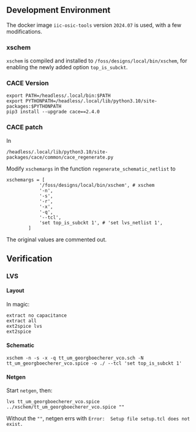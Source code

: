 # 

## Development Environment

The docker image `iic-osic-tools` version `2024.07` is used, with a few modifications.

### xschem

`xschem` is compiled and installed to `/foss/designs/local/bin/xschem`, for enabling the newly added option `top_is_subckt`.

### CACE Version

```
export PATH=/headless/.local/bin:$PATH
export PYTHONPATH=/headless/.local/lib/python3.10/site-packages:$PYTHONPATH
pip3 install --upgrade cace==2.4.0
```
### CACE patch
 In 
```
/headless/.local/lib/python3.10/site-packages/cace/common/cace_regenerate.py
```
Modify `xschemargs` in the function `regenerate_schematic_netlist` to
```
xschemargs = [
            '/foss/designs/local/bin/xschem', # xschem
            '-n',
            '-s',
            '-r',
            '-x',
            '-q',
            '--tcl',
            'set top_is_subckt 1', # 'set lvs_netlist 1',
        ]
```
The original values are commented out.

## Verification

### LVS

#### Layout

In magic:
```
extract no capacitance
extract all
ext2spice lvs
ext2spice
```

#### Schematic
```
xschem -n -s -x -q tt_um_georgboecherer_vco.sch -N tt_um_georgboecherer_vco.spice -o ./ --tcl 'set top_is_subckt 1'
```

#### Netgen

Start `netgen`, then:
```
lvs tt_um_georgboecherer_vco.spice ../xschem/tt_um_georgboecherer_vco.spice ""
```
Without the `""`, netgen errs with `Error:  Setup file setup.tcl does not exist.`
